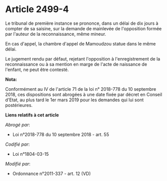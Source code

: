 # Article 2499-4

Le tribunal de première instance se prononce, dans un délai de dix jours à compter de sa saisine, sur la demande de mainlevée
de l'opposition formée par l'auteur de la reconnaissance, même mineur. 

En cas d'appel,     la chambre d'appel de Mamoudzou statue dans le même délai. 

Le jugement rendu par défaut, rejetant l'opposition à l'enregistrement de la reconnaissance ou à sa mention en marge de
l'acte de naissance de l'enfant, ne peut être contesté.

**Nota:**

Conformément au IV de l'article 71 de la loi n° 2018-778 du 10 septembre 2018, ces dispositions sont abrogées à une date
fixée par décret en Conseil d'Etat, au plus tard le 1er mars 2019 pour les demandes qui lui sont postérieures.

**Liens relatifs à cet article**

_Abrogé par_:

  - Loi n°2018-778 du 10 septembre 2018 - art. 55

_Codifié par_:

  - Loi n°1804-03-15

_Modifié par_:

  - Ordonnance n°2011-337 - art. 12 (VD)
